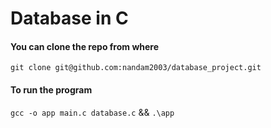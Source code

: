 # Database in C
#### You can clone the repo from where
`git clone git@github.com:nandam2003/database_project.git`

#### To run the program
`gcc -o app main.c database.c` && `.\app`
